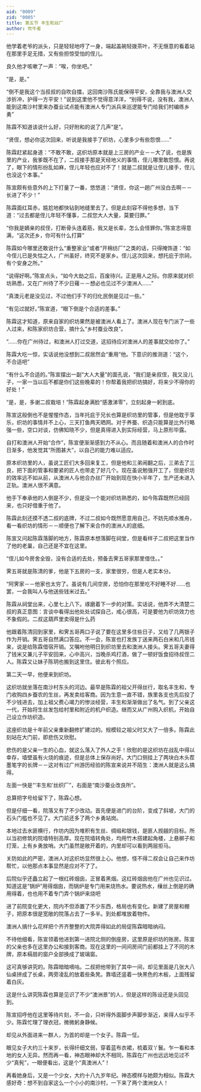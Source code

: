 ```yaml
---
aid: "0009"
zid: "0005"
title: 第五节 丰生和丝厂
author: 吹牛者
---
```


他学着老爷的派头，只是轻轻地哼了一身，端起盖碗轻拨茶叶，不无惬意的看着站在那里手足无措，又有些担惊受怕的侄儿。

良久他才咳嗽了一声：“唉，你坐吧。”

“是，是。”

“倒不是我这个当叔叔的自吹自擂，这回南沙陈氏能保得平安，全靠我与澳洲人交涉折冲，护得一方平安！”说到这里他不觉得意洋洋，“别得不说，没有我，澳洲人能到这南沙村里来办蚕业试点能有澳洲人专门派兵来巡逻能专门给我们村编练乡勇”

陈霖不知道该说什么好，只好附和的说了几声“是”。

“贤侄，想必你这次回来，听说是我接手了织坊，心里多少有些怨恨……”

陈霖赶紧起身道：“不敢不敢，这织坊原本就是上三房的产业－－大了说，也是族里的产业，我爹既不在了，二叔接手那是天经地义的事情，侄儿哪里敢怨恨。再说了，眼下的情形纷乱如麻，侄儿年轻也应对不了！就是二叔就是让侄儿接手，侄儿也没这个本事。”

陈宣颇有些意外的上下打量了一番，悠悠道：“贤侄，你这一趟广州没白去啊－－长进了不少！”

陈霖面红耳赤，尴尬地都快钻到地缝里去了。但是此刻容不得他多想，当下道：“过去都是侄儿年轻不懂事，二叔您大人大量，莫要归罪。”

“你我是嫡亲的叔侄，打断骨头连着筋，我又是长辈，怎么会怪罪你。”陈宣志得意满，“这次还乡，你可有什么打算”

陈霖如今哪里还敢说什么“重整家业”或者“开棉纺厂”之类的话，只得掩饰道：“如今侄儿已是失怙之人，广州虽好，终究不是家乡。侄儿这次回来，想托庇于宗祠，有个安身之所。”

“说得好啊。”陈宣点头，“如今大劫之后，百废待兴。正是用人之际。你原来就对织坊熟悉，又在广州待了不少日薙－－想必也见过不少澳洲人……”

“真澳元老是没见过，不过他们手下的归化民倒是见过一些。”

“有见过就好。”陈宣道，“眼下倒是个合适的差事。”

陈霖这才知道，原来自家的织坊果然是被澳洲人看上了。澳洲人现在专门派了一些人过来，和陈家织坊合营，搞什么“乡村蚕业改良”。

“……你在广州待过，和澳洲人打过交道，这招待应对澳洲人的差事就交给你了。”

陈霖大吃一惊，实话说他没想到二叔居然会“重用”他。下意识的推测道：“这个，不合适吧”

“有什么不合适的。”陈宣摆出一副“大人大量”的面孔说，“我们是亲叔侄，我又没儿子，一家一当以后不都是你们这些晚辈的！你帮着我把织坊搞好，将来少不得你的好处！”

“是，是，多谢二叔栽培！”陈霖起身满脸“感激涕零”，立刻起身一躬到底。

陈宣这般倒也不是惺惺作态，当年托庇于兄长也算是织坊里的管事，但是他耽于享乐，织坊的事情并不上心，三天打鱼两天晒网。对于养蚕、织造只能算是比外行略强一些，空口对谈，仿佛知晓不少，但是真得进入到实际经营，马上原形毕露。

自打和澳洲人开始“合作”，陈宣便渐渐感到力不从心。而且随着和澳洲人的合作时日渐多，他发觉其“所图甚大”，以自己的能力难以适应。

原本织坊里的人，虽说工匠们大多回来复工，但是他和三弟闹翻之后，三弟去了三良，把下面的管事和要紧的匠人也带走了好几个。现在虽说勉强开工了，但是织坊的效率远不如从前，从澳洲人与他合办丝厂开始到现在快小半年了，生产还未进入正轨。澳洲人很不满意。

他手下奉承他的人倒是不少，但是没一个能对织坊熟悉的，如今陈霖既然已经回来，也只好借重于他了。

陈霖此刻还摸不透二叔的底牌，不过二叔如今既然愿意用自己，不妨先顺水推舟，看一看织坊的情形－－顺便也了解下来合作的澳洲人的底细。

陈宣又问起陈霖落脚的地方，陈霖原本想落脚在祠堂，但是看样子二叔把这里当作了他的老巢，自己还是不宜在这里。

“侄儿如今房舍全毁，没有合适的去处，预备去霁五哥家那里借住。。”

霁五哥就是陈清的爹，他是下五房的一支，家里很穷，但是人老实本分。

“阿霁家－－他家也太穷了。虽说有几间空房，恐怕你在那里吃不好睡不好……也罢，一会我叫人与他送些钱米过去。”

陈霖从祠堂出来，心里七上八下。琢磨着下一步的对策。实话说，他弄不大清楚二叔的真正意图：言谈中看得出他处处试探自己，戒心很高，可是要他为织坊效力也不象假的。二叔这葫芦里卖得是什么药

他跟着陈清回到家里，和霁五哥两口子说了要在这里多住些日子，又给了几两银子作为开销。霁五哥自然满口答应。不一会，陈宣也打发族丁送来两石白米和几吊钱来，说是给陈霖借宿开销。又嘱咐他明日到织坊里去和澳洲人接头。霁五哥夫妻得了钱米又兼儿子平安回来，心中高兴，当晚杀鸡打酒，做了一顿好饭食招待叔侄二人。陈霖又让妹子陈玥也搬到这里住。彼此有个照应。

第二天一早，他便来到织坊。

这织坊就坐落在南沙村东头的河边。最早是陈霖的祖父开得丝行，取名丰生和，专门收购四乡蚕农的生丝，再发卖给客商。因为生意一直不错，族里各支也先后投了不少钱进去，加上祖父费心竭力的惨淡经营，丰生和渐渐做出了名气。到了父亲这一代，开始将生丝发包给村里和附近的机户织造。继而又从广州购入织机，开始自己设立作坊织造。

这座织坊是十年前父亲重新翻修扩建过的。规模较之祖父时又大了一倍多。陈霖此刻站在大门前，即悲伤又欣慰。

悲伤的是父亲一生的心血，就这么落入了外人之手！欣慰的是这织坊在战乱中得以幸存，墙壁虽有火烧的痕迹，但是总体上保存尚好。大门口侧挂上了两块白木头茬墨笔字的长牌－－这对有过广州游历经验的陈宣来说并不陌生：澳洲人就是这么搞得。

左面一快是“‘丰生和’丝织厂”，右面是“南沙蚕业改良所”。

总算把字号给留下了，陈霖心想。

但是仔细一看，院落又有了不少改动。首先便是进门的台阶，变成了斜坡，大门的石头门槛也不见了。大门前还多了两个乡勇站岗。

本地过去水匪横行，作坊内因为堆积有生丝、绸缎和银钱，是匪人觊觎的目标。所以当初修筑的院墙特别高厚。现在院墙转角处，均用竹木搭建起角楼，上悬梆子和灯笼，上有乡勇放哨。大门虽然是敞开着的，内里却可以看到两层拒马。

关防如此的严密，澳洲人对这织坊显然很上心。他想，怪不得二叔会让自己来作坊帮忙，以他那点本事显然是应对不了了。

后院似乎还矗立起了一根红砖烟囱，正冒着黑烟。这红砖烟囱他在广州也见识过。知道这是“锅炉”用得烟囱，而锅炉是专门用来烧热水。要说热水，缫丝上倒是的确用得着，也也用不着专门弄个锅炉来烧吧

进了前院变化更大，院内不但添置了不少东西，格局也有变化。新建了房屋和棚子，把原本很是宽敞的院落占去了一多半。到处都堆放着物件。

澳洲人搞什么花样把个齐齐整整的大院弄得如此的局促陈霖暗暗纳闷。



不待他细看，陈宣领着他进到第一进院北侧的倒座房，这里原是织坊的账房。陈宣的父亲也多在这里办公和接到客商。现在这里的一间间房间门前都挂上了不同的木牌，原本槅扇的窗户全部换成了玻璃窗。

这可真够讲究的。陈霖暗暗嘀咕。二叔把他带到了其中一间，却见里面是几张大八仙桌拼成了长桌，两旁凌乱的放着些条凳。靠墙还竖着一快黑色的木板，上面残留着白灰。

这是什么讲究陈霖也算是见识了不少“澳洲景”的人，但是这样的陈设还是头回见到。

陈宣招呼他在这里等待片刻，不一会，只听得外面脚步声脚步渐近，来得人似乎不少。陈霖忙理了理衣冠，微微躬身静候。

却见从外面进来一群人，为首的却是一个女子。陈霖一怔。

眼见女子大约三十来岁，长得纤细文弱，穿着蓝布衣裙，梳着双丫鬟。乍一看和本地的女人无异。然而再一看，神态眼神却大不相同，陈霖在广州也远远地见过不少“真髡”，一眼便看出，这是个“真澳洲人”！

再看她身后，又是一个少女，大约十八九岁年纪。神态模样与她颇为相似。陈霖大感好奇：想不到自家这么一个小小的南沙村，一下来了两个澳洲女人！

